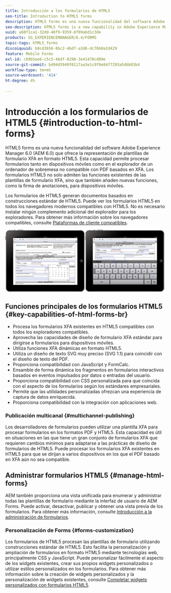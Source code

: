 ```yaml
---
title: Introducción a los formularios de HTML5
seo-title: Introduction to HTML5 forms
description: HTML5 forms es una nueva funcionalidad del software Adobe Experience Manager 6.0 (AEM 6.0) que ofrece la representación de plantillas de formulario XFA en formato HTML5.
seo-description: HTML5 forms is a new capability in Adobe Experience Manager 6.0 (AEM 6.0) software that offers rendering of XFA form templates in HTML5 format.
uuid: a68f1ca1-32dd-48f9-9359-8f09abd1c3de
products: SG_EXPERIENCEMANAGER/6.4/FORMS
topic-tags: hTML5_forms
discoiquuid: b8cd2656-8bc2-4bd7-a3d6-dc76b0a2d429
feature: Mobile Forms
exl-id: c69b5ae6-c5c5-46df-8290-3e41470cd09e
source-git-commit: bd94d3949f0117aa3e1c9f0e84f7293a5d6b03b4
workflow-type: tm+mt
source-wordcount: '414'
ht-degree: 4%

---
```


# Introducción a los formularios de HTML5 {#introduction-to-html-forms}

HTML5 forms es una nueva funcionalidad del software Adobe Experience Manager 6.0 (AEM 6.0) que ofrece la representación de plantillas de formulario XFA en formato HTML5. Esta capacidad permite procesar formularios tanto en dispositivos móviles como en el explorador de un ordenador de sobremesa no compatible con PDF basados en XFA. Los formularios HTML5 no solo admiten las funciones existentes de las plantillas de formulario XFA, sino que también añaden nuevas funciones, como la firma de anotaciones, para dispositivos móviles.

Los formularios de HTML5 generan documentos basados en construcciones estándar de HTML5. Puede ver los formularios HTML5 en todos los navegadores modernos compatibles con HTML5. No es necesario instalar ningún complemento adicional del explorador para los exploradores. Para obtener más información sobre los navegadores compatibles, consulte [Plataformas de cliente compatibles](https://adobe.com/go/learn_aemforms_supportedplatforms_63).

![](do-not-localize/mobile_form_on_an_ipad_date_14.png)

## Funciones principales de los formularios HTML5 {#key-capabilities-of-html-forms-br}

* Procesa los formularios XFA existentes en HTML5 compatibles con todos los exploradores compatibles.
* Aprovecha las capacidades de diseño de formulario XFA estándar para dirigirse a formularios para dispositivos móviles.
* Utiliza funciones XFA dinámicas en formato HTML5.
* Utiliza un diseño de texto SVG muy preciso (SVG 1.1) para coincidir con el diseño de texto del PDF.
* Proporciona compatibilidad con JavaScript y FormCalc.
* Ensamble de forma dinámica los fragmentos en formularios interactivos basados en eventos impulsados por datos o entradas del usuario.
* Proporciona compatibilidad con CSS personalizada para que coincida con el aspecto de los formularios según los estándares empresariales.
* Permite que las utilidades personalizadas ofrezcan una experiencia de captura de datos enriquecida.
* Proporciona compatibilidad con la integración con aplicaciones web.

### Publicación multicanal {#multichannel-publishing}

Los desarrolladores de formularios pueden utilizar una plantilla XFA para procesar formularios en los formatos PDF y HTML5. Esta capacidad es útil en situaciones en las que tiene un gran conjunto de formularios XFA que requieren cambios mínimos para adaptarse a las prácticas de diseño de formularios de HTML5. Puede procesar los formularios XFA existentes en HTML5 para que se dirijan a varios dispositivos en los que el PDF basado en XFA aún no sea compatible.

## Administrar formularios HTML5 {#manage-html-forms}

AEM también proporciona una vista unificada para enumerar y administrar todas las plantillas de formulario mediante la interfaz de usuario de AEM Forms. Puede activar, desactivar, publicar y obtener una vista previa de los formularios. Para obtener más información, consulte [Introducción a la administración de formularios](/help/forms/using/introduction-managing-forms.md).

### Personalización de Forms {#forms-customization}

Los formularios de HTML5 procesan las plantillas de formulario utilizando construcciones estándar de HTML5. Esto facilita la personalización y ampliación de formularios en formato HTML5 mediante tecnologías web, principalmente CSS y JavaScript. Puede personalizar fácilmente el aspecto de los widgets existentes, crear sus propios widgets personalizados o utilizar estilos personalizados en los formularios. Para obtener más información sobre la creación de widgets personalizados y la personalización de widgets existentes, consulte [Completar widgets personalizados con formularios HTML5](/help/forms/using/custom-widgets.md).
